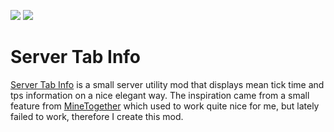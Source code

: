 [![](https://img.shields.io/endpoint?url=https%3A%2F%2Fcurseforge-badge-shields-io-caaw7pcenm0t.runkit.sh%2Fdownloads%3FprojectId%3D291788%26mode%3Dfull)](https://minecraft.curseforge.com/projects/server-tab-info)
[![](https://img.shields.io/endpoint?url=https%3A%2F%2Fcurseforge-badge-shields-io-caaw7pcenm0t.runkit.sh%2Fversions%3FprojectId%3D291788)](https://minecraft.curseforge.com/projects/server-tab-info)
# Server Tab Info
[Server Tab Info](https://minecraft.curseforge.com/projects/server-tab-info) is a small server utility mod that displays mean tick time and tps information on a nice elegant way. The inspiration came from a small feature from [MineTogether](https://minecraft.curseforge.com/projects/creeperhost-minetogether) which used to work quite nice for me, but lately failed to work, therefore I create this mod.
